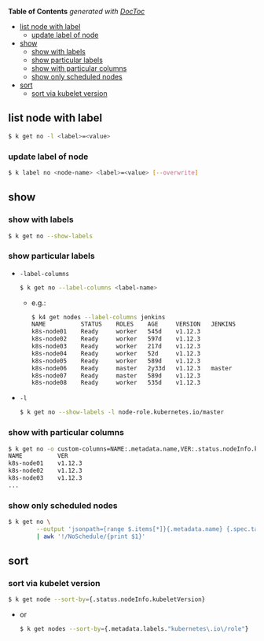 <!-- START doctoc generated TOC please keep comment here to allow auto update -->
<!-- DON'T EDIT THIS SECTION, INSTEAD RE-RUN doctoc TO UPDATE -->
**Table of Contents**  *generated with [DocToc](https://github.com/thlorenz/doctoc)*

- [list node with label](#list-node-with-label)
  - [update label of node](#update-label-of-node)
- [show](#show)
  - [show with labels](#show-with-labels)
  - [show particular labels](#show-particular-labels)
  - [show with particular columns](#show-with-particular-columns)
  - [show only scheduled nodes](#show-only-scheduled-nodes)
- [sort](#sort)
  - [sort via kubelet version](#sort-via-kubelet-version)

<!-- END doctoc generated TOC please keep comment here to allow auto update -->

## list node with label
```bash
$ k get no -l <label>=<value>
```

### update label of node
```bash
$ k label no <node-name> <label>=<value> [--overwrite]
```

## show
### show with labels
```bash
$ k get no --show-labels
```

### show particular labels
- `-label-columns`
  ```bash
  $ k get no --label-columns <label-name>
  ```
  - e.g.:
    ```bash
    $ k4 get nodes --label-columns jenkins
    NAME          STATUS    ROLES    AGE     VERSION   JENKINS
    k8s-node01    Ready     worker   545d    v1.12.3
    k8s-node02    Ready     worker   597d    v1.12.3
    k8s-node03    Ready     worker   217d    v1.12.3
    k8s-node04    Ready     worker   52d     v1.12.3
    k8s-node05    Ready     worker   589d    v1.12.3
    k8s-node06    Ready     master   2y33d   v1.12.3   master
    k8s-node07    Ready     master   589d    v1.12.3
    k8s-node08    Ready     worker   535d    v1.12.3
    ```
- `-l`
  ```bash
  $ k get no --show-labels -l node-role.kubernetes.io/master
  ```

### show with particular columns
```bash
$ k get no -o custom-columns=NAME:.metadata.name,VER:.status.nodeInfo.kubeletVersion
NAME          VER
k8s-node01    v1.12.3
k8s-node02    v1.12.3
k8s-node03    v1.12.3
...
```

### show only scheduled nodes
```bash
$ k get no \
        --output 'jsonpath={range $.items[*]}{.metadata.name} {.spec.taints[*].effect}{"\n"}{end}' \
        | awk '!/NoSchedule/{print $1}'
```

## sort
### sort via kubelet version
```bash
$ k get node --sort-by={.status.nodeInfo.kubeletVersion}
```
- or
  ```bash
  $ k get nodes --sort-by={.metadata.labels."kubernetes\.io\/role"}
  ```
